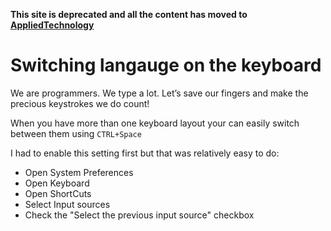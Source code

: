**This site is deprecated and all the content has moved to [AppliedTechnology](https://appliedtechnology.github.io/protips/)**

# Switching langauge on the keyboard

We are programmers. We type a lot. Let’s save our fingers and make the precious keystrokes we do count!

When you have more than one keyboard layout your can easily switch between them using `CTRL+Space`

I had to enable this setting first but that was relatively easy to do:

* Open System Preferences
* Open Keyboard
* Open ShortCuts
* Select Input sources
* Check the "Select the previous input source" checkbox